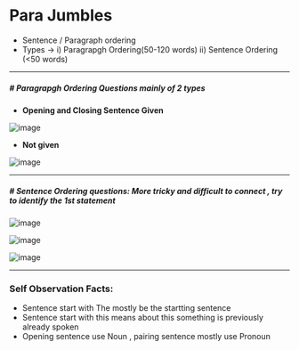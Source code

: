 # Para Jumbles 
- Sentence / Paragraph ordering
- Types -> i) Paragrapgh Ordering(50-120 words)   ii) Sentence Ordering (<50 words)
---
##### # Paragrapgh Ordering Questions mainly of 2 types
- **Opening and Closing Sentence Given**

![image](https://user-images.githubusercontent.com/77873383/182743921-c8d7d3b0-2ef8-470e-9342-ccc97ecbf719.png)



- **Not given**

![image](https://user-images.githubusercontent.com/77873383/182744267-02ed5276-67c0-49bd-9481-df2d6d38296e.png)






--- 
##### # Sentence Ordering questions: More tricky and difficult to connect , try to identify the 1st statement 

![image](https://user-images.githubusercontent.com/77873383/182744494-e2d52129-be3e-4191-9950-89de518819c4.png)


![image](https://user-images.githubusercontent.com/77873383/182744595-a6816caf-d530-4108-9f6a-f55850652491.png)


![image](https://user-images.githubusercontent.com/77873383/182744687-002dbf9b-9a35-4b3a-8044-55e70a894f33.png)



---
### Self Observation Facts:
- Sentence start with The mostly be the startting sentence
- Sentence start with this means about this something is previously already spoken
- Opening sentence use Noun , pairing sentence mostly use Pronoun


